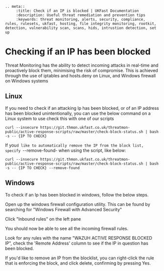 ```eval_rst
.. meta::
     :title: Check if an IP is blocked | UKFast Documentation
     :description: Useful threat remediation and prevention tips
     :keywords: threat monitoring, alerts, security, compliance, rules, rulesets, ukfast, hosting, file integrity monitoring, rootkit, detection, vulnerability scan, scans, hids, intrustion detection, set up
```

# Checking if an IP has been blocked

Threat Monitoring has the ability to detect incoming attacks in real-time and proactively block them, minimising the risk of compromise. This is achieved through the use of iptables and hosts.deny on Linux, and Windows firewall on Windows systems

## Linux

If you need to check if an attacking Ip has been blocked, or of an IP address has been blocked unintentionally, you can use the below command on a Linux system to use check this with one of our scripts

`curl --insecure https://git.thmon.ukfast.co.uk/threatmon-public/active-response-scripts/raw/master/check-block-status.sh | bash -s -- {IP TO CHECK}`

If you`d like to automatically remove the IP from the block list, specify `--remove-found- when using the script, like below:

`curl --insecure https://git.thmon.ukfast.co.uk/threatmon-public/active-response-scripts/raw/master/check-block-status.sh | bash -s -- {IP TO CHECK} --remove-found`

## Windows

To check if an Ip has been blocked in windows, follow the below steps.

Open up the windows firewall configuration utility. This can be found by searching for "Windows Firewall with Advanced Security"

Click "Inbound rules" on the left pane

You should now be able to see all the incoming firewall rules.

Look for any rules with the name "WAZUH ACTIVE RESPONSE BLOCKED IP", check the 'Remote Address' column to see if the IP in question has been blocked.

If you'd like to remove an IP from the blocklist, you can right-click the rule that is enforcing the block, and click delete, confirming by pressing Yes.
